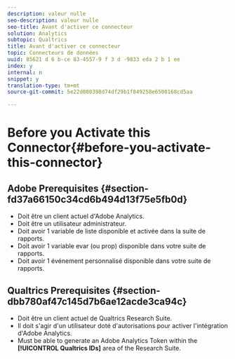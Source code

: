 ```yaml
---
description: valeur nulle
seo-description: valeur nulle
seo-title: Avant d'activer ce connecteur
solution: Analytics
subtopic: Qualtrics
title: Avant d'activer ce connecteur
topic: Connecteurs de données
uuid: 85621 d 6 b-ce 83-4557-9 f 3 d -9833 eda 2 b 1 ee
index: y
internal: n
snippet: y
translation-type: tm+mt
source-git-commit: 5e22d080398d74df29b1f849258e6500168cd5aa

---
```



# Before you Activate this Connector{#before-you-activate-this-connector}

## Adobe Prerequisites {#section-fd37a66150c34cd6b494d13f75e5fb0d}

* Doit être un client actuel d'Adobe Analytics.
* Doit être un utilisateur administrateur.
* Doit avoir 1 variable de liste disponible et activée dans la suite de rapports.
* Doit avoir 1 variable evar (ou prop) disponible dans votre suite de rapports.
* Doit avoir 1 événement personnalisé disponible dans votre suite de rapports.

## Qualtrics Prerequisites {#section-dbb780af47c145d7b6ae12acde3ca94c}

* Doit être un client actuel de Qualtrics Research Suite.
* Il doit s'agir d'un utilisateur doté d'autorisations pour activer l'intégration d'Adobe Analytics.
* Must be able to generate an Adobe Analytics Token within the **[!UICONTROL Qualtrics IDs]** area of the Research Suite.

